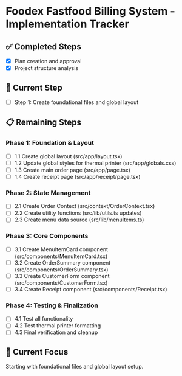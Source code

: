 # Foodex Fastfood Billing System - Implementation Tracker

## ✅ Completed Steps
- [x] Plan creation and approval
- [x] Project structure analysis

## 🔄 Current Step
- [ ] Step 1: Create foundational files and global layout

## 📋 Remaining Steps

### Phase 1: Foundation & Layout
- [ ] 1.1 Create global layout (src/app/layout.tsx)
- [ ] 1.2 Update global styles for thermal printer (src/app/globals.css)
- [ ] 1.3 Create main order page (src/app/page.tsx)
- [ ] 1.4 Create receipt page (src/app/receipt/page.tsx)

### Phase 2: State Management
- [ ] 2.1 Create Order Context (src/context/OrderContext.tsx)
- [ ] 2.2 Create utility functions (src/lib/utils.ts updates)
- [ ] 2.3 Create menu data source (src/lib/menuItems.ts)

### Phase 3: Core Components
- [ ] 3.1 Create MenuItemCard component (src/components/MenuItemCard.tsx)
- [ ] 3.2 Create OrderSummary component (src/components/OrderSummary.tsx)
- [ ] 3.3 Create CustomerForm component (src/components/CustomerForm.tsx)
- [ ] 3.4 Create Receipt component (src/components/Receipt.tsx)

### Phase 4: Testing & Finalization
- [ ] 4.1 Test all functionality
- [ ] 4.2 Test thermal printer formatting
- [ ] 4.3 Final verification and cleanup

## 🎯 Current Focus
Starting with foundational files and global layout setup.
